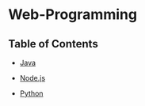 # Web-Programming

## Table of Contents

* [Java](https://github.com/jShawnTsui/Web-Programming/tree/master/JAVA)  

* [Node.js](https://github.com/jShawnTsui/Web-Programming/tree/master/NodeJS)  

* [Python](https://github.com/jShawnTsui/Web-Programming/tree/master/Python)